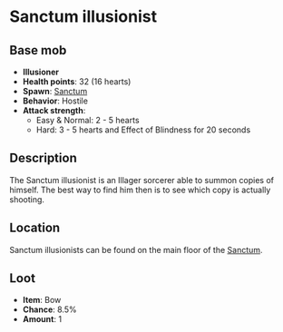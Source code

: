 ﻿# Sanctum illusionist

## Base mob

- **Illusioner**
- **Health points**: 32 (16 hearts)
- **Spawn**: [Sanctum](https://officiallysp.net/pokeywiki/Nether_Structures/sanctum.html)
- **Behavior**: Hostile
- **Attack strength**:
  - Easy & Normal: 2 - 5 hearts
  - Hard: 3 - 5 hearts and Effect of Blindness for 20 seconds

## Description
The Sanctum illusionist is an Illager sorcerer able to summon copies of himself. The best way to find him then is to see which copy is actually shooting.

## Location

Sanctum illusionists can be found on the main floor of the [Sanctum](https://officiallysp.net/pokeywiki/Nether_Structures/sanctum.html).

## Loot

- **Item**: Bow
- **Chance**: 8.5%
- **Amount**: 1
